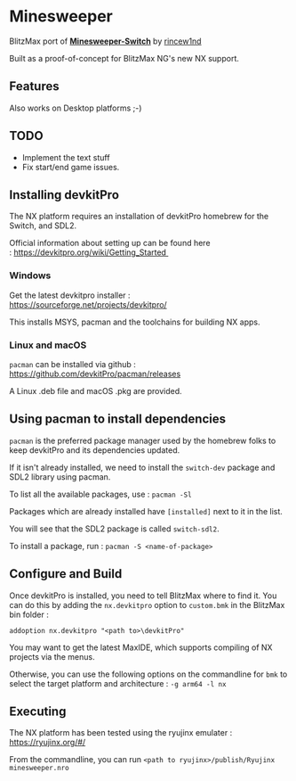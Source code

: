 # Minesweeper
BlitzMax port of [**Minesweeper-Switch**](https://github.com/rincew1nd/Minesweeper-Switch) by [rincew1nd](https://github.com/rincew1nd)



Built as a proof-of-concept for BlitzMax NG's new NX support.



## Features

Also works on Desktop platforms ;-)



## TODO

* Implement the text stuff
* Fix start/end game issues.



## Installing devkitPro

The NX platform requires an installation of devkitPro homebrew for the Switch, and SDL2.

Official information about setting up can be found here : https://devkitpro.org/wiki/Getting_Started 

### Windows

Get the latest devkitpro installer : https://sourceforge.net/projects/devkitpro/

This installs MSYS, pacman and the toolchains for building NX apps.

### Linux and macOS

```pacman``` can be installed via github : https://github.com/devkitPro/pacman/releases

A Linux .deb file and macOS .pkg are provided.

## Using pacman to install dependencies

```pacman``` is the preferred package manager used by the homebrew folks to keep devkitPro and its dependencies updated.

If it isn't already installed, we need to install the ```switch-dev``` package and SDL2 library using pacman.

To list all the available packages, use : ```pacman -Sl```

Packages which are already installed have ```[installed]``` next to it in the list.

You will see that the SDL2 package is called ```switch-sdl2```.

To install a package, run : ```pacman -S <name-of-package>```



## Configure and Build

Once devkitPro is installed, you need to tell BlitzMax where to find it. You can do this by adding the ```nx.devkitpro``` option to ```custom.bmk``` in the BlitzMax bin folder :

```addoption nx.devkitpro "<path to>\devkitPro"```

You may want to get the latest MaxIDE, which supports compiling of NX projects via the menus.

Otherwise, you can use the following options on the commandline for ```bmk``` to select the target platform and architecture : ```-g arm64 -l nx```



## Executing

The NX platform has been tested using the ryujinx emulater : https://ryujinx.org/#/

From the commandline, you can run ```<path to ryujinx>/publish/Ryujinx minesweeper.nro```

